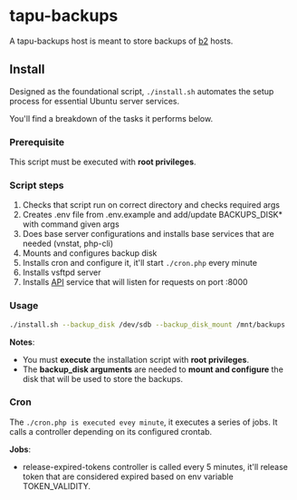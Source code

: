 # tapu-backups

A tapu-backups host is meant to store backups of [b2](https://github.com/yesbabylon/b2) hosts.

## Install

Designed as the foundational script, `./install.sh` automates the setup process for essential Ubuntu server services.

You'll find a breakdown of the tasks it performs below.

### Prerequisite

This script must be executed with **root privileges**.

### Script steps

1. Checks that script run on correct directory and checks required args
2. Creates .env file from .env.example and add/update BACKUPS_DISK* with command given args
3. Does base server configurations and installs base services that are needed (vnstat, php-cli)
4. Mounts and configures backup disk
5. Installs cron and configure it, it'll start `./cron.php` every minute
6. Installs vsftpd server
7. Installs [API](./README_API.md) service that will listen for requests on port :8000

### Usage

```bash
./install.sh --backup_disk /dev/sdb --backup_disk_mount /mnt/backups
```

**Notes**:
  - You must **execute** the installation script with **root privileges**.
  - The **backup_disk arguments** are needed  to **mount and configure** the disk that will be used to store the backups.

### Cron

The `./cron.php is executed evey minute`, it executes a series of jobs. It calls a controller depending on its configured crontab.

**Jobs**:

  - release-expired-tokens controller is called every 5 minutes, it'll release token that are considered expired based on env variable TOKEN_VALIDITY.
